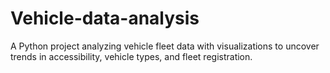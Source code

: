 # Vehicle-data-analysis
A Python project analyzing vehicle fleet data with visualizations to uncover trends in accessibility, vehicle types, and fleet registration.
